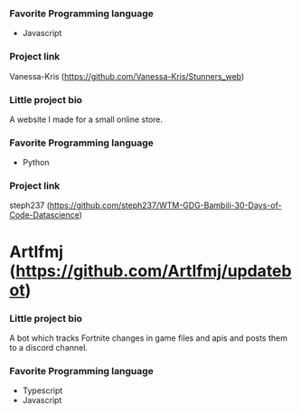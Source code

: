 ### Favorite Programming language

- Javascript

### Project link

Vanessa-Kris (https://github.com/Vanessa-Kris/Stunners_web)

### Little project bio

A website I made for a small online store.


### Favorite Programming language

- Python

### Project link

steph237 (https://github.com/steph237/WTM-GDG-Bambili-30-Days-of-Code-Datascience)

# Artlfmj (https://github.com/Artlfmj/updatebot)


### Little project bio

A bot which tracks Fortnite changes in game files and apis and posts them to a discord channel.

### Favorite Programming language

- Typescript
- Javascript